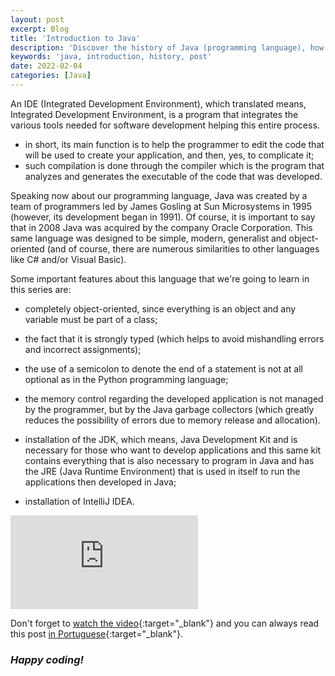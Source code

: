 ```yaml
---
layout: post
excerpt: Blog
title: 'Introduction to Java'
description: 'Discover the history of Java (programming language), how it came about and its strengths. Get answers to your questions with the summary presented.'
keywords: 'java, introduction, history, post'
date: 2022-02-04
categories: [Java]
---
```


An IDE (Integrated Development Environment), which translated means, Integrated Development Environment, is a program that integrates the various tools needed for software development helping this entire process.

- in short, its main function is to help the programmer to edit the code that will be used to create your application, and then, yes, to complicate it;
- such compilation is done through the compiler which is the program that analyzes and generates the executable of the code that was developed.

Speaking now about our programming language, Java was created by a team of programmers led by James Gosling at Sun Microsystems in 1995 (however, its development began in 1991). Of course, it is important to say that in 2008 Java was acquired by the company Oracle Corporation. This same language was designed to be simple, modern, generalist and object-oriented (and of course, there are numerous similarities to other languages ​​like C# and/or Visual Basic).

Some important features about this language that we're going to learn in this series are:

- completely object-oriented, since everything is an object and any variable must be part of a class;
- the fact that it is strongly typed (which helps to avoid mishandling errors and incorrect assignments);
- the use of a semicolon to denote the end of a statement is not at all optional as in the Python programming language;
- the memory control regarding the developed application is not managed by the programmer, but by the Java garbage collectors (which greatly reduces the possibility of errors due to memory release and allocation).

- installation of the JDK, which means, Java Development Kit and is necessary for those who want to develop applications and this same kit contains everything that is also necessary to program in Java and has the JRE (Java Runtime Environment) that is used in itself to run the applications then developed in Java;
- installation of IntelliJ IDEA.

<div class="video-container">
  <iframe src="https://www.youtube.com/embed/3_7hnuzWAG8" frameborder="0" allowfullscreen></iframe>
</div>

Don't forget to [watch the video](https://youtu.be/3_7hnuzWAG8){:target="\_blank"} and you can always read this post [in Portuguese](https://caffeinealgorithm.com/blog/introducao-ao-java/){:target="\_blank"}.

### _Happy coding!_
